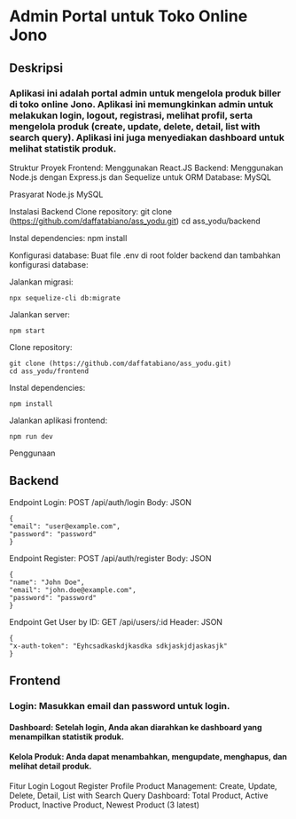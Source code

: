 # Admin Portal untuk Toko Online Jono

## Deskripsi

### Aplikasi ini adalah portal admin untuk mengelola produk biller di toko online Jono. Aplikasi ini memungkinkan admin untuk melakukan login, logout, registrasi, melihat profil, serta mengelola produk (create, update, delete, detail, list with search query). Aplikasi ini juga menyediakan dashboard untuk melihat statistik produk.

Struktur Proyek
Frontend: Menggunakan React.JS
Backend: Menggunakan Node.js dengan Express.js dan Sequelize untuk ORM
Database: MySQL

Prasyarat
Node.js
MySQL

Instalasi
Backend
Clone repository:
git clone (https://github.com/daffatabiano/ass_yodu.git)
cd ass_yodu/backend

Instal dependencies:
npm install

Konfigurasi database: Buat file .env di root folder backend dan tambahkan konfigurasi database:

Jalankan migrasi:

```
npx sequelize-cli db:migrate
```

Jalankan server:

```
npm start
```

Clone repository:

```
git clone (https://github.com/daffatabiano/ass_yodu.git)
cd ass_yodu/frontend
```

Instal dependencies:

```
npm install
```

Jalankan aplikasi frontend:

```
npm run dev
```

Penggunaan

## Backend

Endpoint Login: POST /api/auth/login
Body:
JSON

```
{
"email": "user@example.com",
"password": "password"
}
```

Endpoint Register: POST /api/auth/register
Body:
JSON

```
{
"name": "John Doe",
"email": "john.doe@example.com",
"password": "password"
}
```

Endpoint Get User by ID: GET /api/users/:id
Header:
JSON

```
{
"x-auth-token": "Eyhcsadkaskdjkasdka sdkjaskjdjaskasjk"
}
```

## Frontend

### Login: Masukkan email dan password untuk login.

#### Dashboard: Setelah login, Anda akan diarahkan ke dashboard yang menampilkan statistik produk.

#### Kelola Produk: Anda dapat menambahkan, mengupdate, menghapus, dan melihat detail produk.

Fitur
Login
Logout
Register
Profile
Product Management: Create, Update, Delete, Detail, List with Search Query
Dashboard: Total Product, Active Product, Inactive Product, Newest Product (3 latest)
